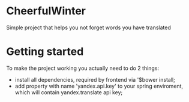 # CheerfulWinter
Simple project that helps you not forget words you have translated

# Getting started
To make the project working you actually need to do 2 things:
  - install all dependencies, required by frontend via '$bower install;
  - add property with name 'yandex.api.key' to your spring enviroment, which will contain yandex.translate api key;
